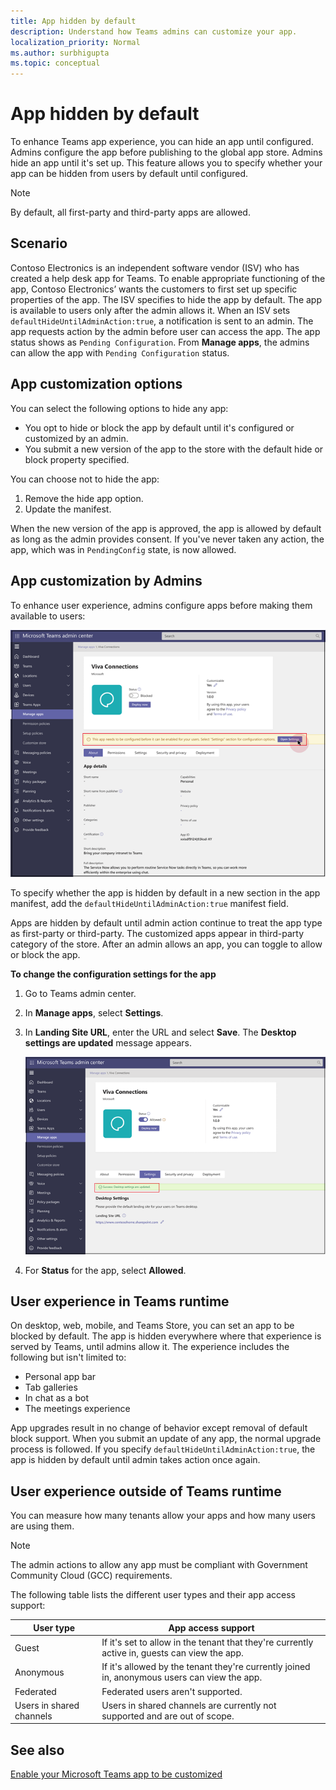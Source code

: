 ```yaml
---
title: App hidden by default
description: Understand how Teams admins can customize your app.
localization_priority: Normal
ms.author: surbhigupta
ms.topic: conceptual
---
```


# App hidden by default

To enhance Teams app experience, you can hide an app until configured. Admins configure the app before publishing to the global app store. Admins hide an app until it's set up. This feature allows you to specify whether your app can be hidden from users by default until configured.

> [!NOTE]
> By default, all first-party and third-party apps are allowed.

## Scenario

Contoso Electronics is an independent software vendor (ISV) who has created a help desk app for Teams. To enable appropriate functioning of the app, Contoso Electronics’ wants the customers to first set up specific properties of the app. The ISV specifies to hide the app by default. The app is available to users only after the admin allows it. When an ISV sets `defaultHideUntilAdminAction:true`, a notification is sent to an admin. The app requests action by the admin before user can access the app. The app status shows as `Pending Configuration`. From **Manage apps**, the admins can allow the app with `Pending Configuration` status.

## App customization options

You can select the following options to hide any app:

* You opt to hide or block the app by default until it's configured or customized by an admin.
* You submit a new version of the app to the store with the default hide or block property specified.

You can choose not to hide the app:
1. Remove the hide app option.
1. Update the manifest.

When the new version of the app is approved, the app is allowed by default as long as the admin provides consent. If you've never taken any action, the app, which was in `PendingConfig` state, is now allowed.

## App customization by Admins

To enhance user experience, admins configure apps before making them available to users:

![App configure before enabling](../../assets/images/apps-in-meetings/appconfiguremessage.png)

To specify whether the app is hidden by default in a new section in the app manifest, add the `defaultHideUntilAdminAction:true` manifest field.

Apps are hidden by default until admin action continue to treat the app type as first-party or third-party. The customized apps appear in third-party category of the store. After an admin allows an app, you can toggle to allow or block the app.

**To change the configuration settings for the app**

1. Go to Teams admin center.
1. In **Manage apps**, select **Settings**.
1. In **Landing Site URL**, enter the URL and select **Save**. The **Desktop settings are updated** message appears.

    ![Change settings for app](../../assets/images/apps-in-meetings/appsettingschange.png)

1. For **Status** for the app, select **Allowed**.

## User experience in Teams runtime

On desktop, web, mobile, and Teams Store, you can set an app to be blocked by default. The app is hidden everywhere where that experience is served by Teams, until admins allow it. The experience includes the following but isn't limited to:
* Personal app bar
* Tab galleries
* In chat as a bot
* The meetings experience

App upgrades result in no change of behavior except removal of default block support. When you submit an update of any app, the normal upgrade process is followed. If you specify `defaultHideUntilAdminAction:true`, the app is hidden by default until admin takes action once again.

## User experience outside of Teams runtime

You can measure how many tenants allow your apps and how many users are using them.

> [!NOTE]
> The admin actions to allow any app must be compliant with Government Community Cloud (GCC) requirements.

The following table lists the different user types and their app access support:

| User type | App access support |
| --------- | --------- |
| Guest | If it's set to allow in the tenant that they're currently active in, guests can view the app. |
| Anonymous | If it's allowed by the tenant they're currently joined in, anonymous users can view the app. |
| Federated | Federated users aren't supported. |
| Users in shared channels | Users in shared channels are currently not supported and are out of scope. |

## See also

[Enable your Microsoft Teams app to be customized](enable-app-customization.md)